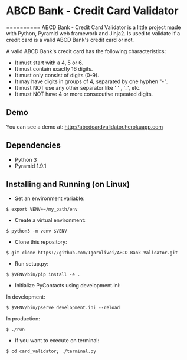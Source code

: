 # ABCD Bank - Credit Card Validator
==========
ABCD Bank - Credit Card Validator is a little project made with Python, Pyramid web framework and Jinja2.
Is used to validate if a credit card is a valid ABCD Bank's credit card or not.

A valid ABCD Bank's credit card has the following characteristics:
* It must start with a 4, 5 or 6. 
* It must contain exactly 16 digits. 
* It must only consist of digits (0-9). 
* It may have digits in groups of 4, separated by one hyphen "-". 
* It must NOT use any other separator like ' ' , '_', etc. 
* It must NOT have 4 or more consecutive repeated digits.

## Demo

You can see a demo at: http://abcdcardvalidator.herokuapp.com

## Dependencies

- Python 3
- Pyramid 1.9.1

## Installing and Running (on Linux)

- Set an environment variable: 
```
$ export VENV=~/my_path/env
```
- Create a virtual environment: 
```
$ python3 -m venv $VENV
```
- Clone this repository: 
```
$ git clone https://github.com/Igorolivei/ABCD-Bank-Validator.git
```
- Run setup.py: 
```
$ $VENV/bin/pip install -e .
```
- Initialize PyContacts using development.ini:

In development: 
```
$ $VENV/bin/pserve development.ini --reload
```
In production: 
```
$ ./run
```

- If you want to execute on terminal: 
```
$ cd card_validator; ./terminal.py
```
